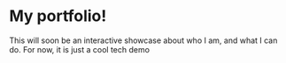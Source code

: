 # My portfolio!

This will soon be an interactive showcase about who I am, and what I can do. For now, it is just a cool tech demo
